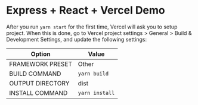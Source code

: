 # Express + React + Vercel Demo

After you run `yarn start` for the first time, Vercel will ask you to setup project. When this is done, go to Vercel project settings > General > Build & Development Settings, and update the following settings:

| Option | Value |
| ------ | ----- |
| FRAMEWORK PRESET | Other |
| BUILD COMMAND | `yarn build` |
| OUTPUT DIRECTORY | dist |
| INSTALL COMMAND | `yarn install` |
